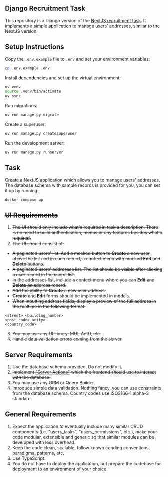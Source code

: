 ## Django Recruitment Task

This repository is a Django version of the [NextJS recruitment task](https://github.com/PawelWywiol/nextjs-recruitment-task). It implements a simple application to manage users' addresses, similar to the NextJS version.

## Setup Instructions

Copy the `.env.example` file to `.env` and set your environment variables:

```bash
cp .env.example .env
```

Install dependencies and set up the virtual environment:

```bash
uv venv
source .venv/bin/activate
uv sync
```

Run migrations:

```bash
uv run manage.py migrate
```

Create a superuser:

```bash
uv run manage.py createsuperuser
```

Run the development server:

```bash
uv run manage.py runserver
```

## Task

Create a NextJS application which allows you to manage users' addresses. The database schema with sample records is provided for you, you can set it up by running:

```bash
docker compose up
```

## ~~UI Requirements~~

1. ~~The UI should only include what's required in task's description. There is no need to build authentication, menus or any features besides what's required.~~
2. ~~The UI should consist of:~~

-   ~~A paginated users' list. Add a mocked button to **Create** a new user above the list and in each record, a context menu with mocked **Edit** and **Delete** buttons.~~
-   ~~A paginated users' addresses list. The list should be visible after clicking a user record in the users' list.~~
-   ~~In the addresses list, include a context menu where you can **Edit** and **Delete** an address record.~~
-   ~~Add the ability to **Create** a new user address.~~
-   ~~**Create** and **Edit** forms should be implemented in modals.~~
-   ~~When inputting address fields, display a preview of the full address in the realtime in the following format:~~

```
<street> <building_number>
<post_code> <city>
<country_code>
```

3. ~~You may use any UI library: MUI, AntD, etc.~~
4. ~~Handle data validation errors coming from the server.~~

## Server Requirements

1. Use the database schema provided. Do not modify it.
2. ~~Implement ["Server Actions"](https://nextjs.org/docs/app/building-your-application/data-fetching/server-actions-and-mutations) which the frontend should use to interact with the database.~~
3. You may use any ORM or Query Builder.
4. Introduce simple data validation. Nothing fancy, you can use constraints from the database schema. Country codes use ISO3166-1 alpha-3 standard.

## General Requirements

1. Expect the application to eventually include many similar CRUD components (i.e. "users_tasks", "users_permissions", etc.), make your code modular, extensible and generic so that similar modules can be developed with less overhead.
2. Keep the code clean, scalable, follow known conding conventions, paradigms, patterns, etc.
3. Use TypeScript.
4. You do not have to deploy the application, but prepare the codebase for deployment to an environment of your choice.
